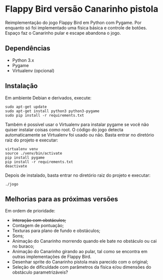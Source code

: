 # Flappy Bird versão Canarinho pistola

Reimplementação do jogo Flappy Bird em Python com Pygame. Por enquanto só foi implementado uma física básica e controle de botões. Espaço faz o Canarinho pular e escape abandona o jogo.


## Dependências

* Python 3.x
* Pygame
* Virtualenv (opcional)

## Instalação

Em ambiente Debian e derivados, execute:
```
sudo apt-get update
sudo apt-get install python3 python3-pygame
sudo pip install -r requirements.txt
```
Também é possível usar o Virtualenv para instalar pygame se você não quiser instalar coisas como root. O código do jogo detecta automaticamente se Virtualenv foi usado ou não. Basta entrar no diretório raiz do projeto e executar:
```
virtualenv venv
source ./venv/bin/activate
pip install pygame
pip install -r requirements.txt
deactivate
```
Depois de instalado, basta entrar no diretório raiz do projeto e executar:
```
./jogo
```

## Melhorias para as próximas versões

Em ordem de prioridade:

* ~~Interação com obstáculos;~~
* Contagem de pontuação;
* Texturas para plano de fundo e obstáculos;
* Sons;
* Animação do Canarinho morrendo quando ele bate no obstáculo ou cai no buraco;
* Animação do Canarinho girando ao pular, tal como se encontra em outras implementações de Flappy Bird.
* Desenhar sprite do Canarinho pistola mais parecido com o original;
* Seleção de dificuldade com parâmetros da física e/ou dimensões do obstáculo parametrizáveis?
